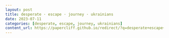 ```yaml
---
layout: post
title: desperate · escape · journey · ukrainians
date: 2023-07-11
categories: [desperate, escape, journey, ukrainians]
content_url: https://papercliff.github.io/redirect/?q=desperate+escape+journey+ukrainians&tbs=cdr:1,cd_min:7/10/2023,cd_max:7/12/2023
---
```

